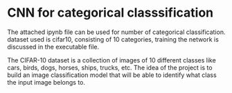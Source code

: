 # CNN for categorical classsification
The attached ipynb file can be used for number of categorical classification.
dataset used is cifar10, consisting of 10 categories, training the network is discussed in the executable file.


The CIFAR-10 dataset is a collection of images of 10 different classes like cars, birds, dogs, horses, ships, trucks, etc. The idea of the project is to build an image classification model that will be able to identify what class the input image belongs to.

